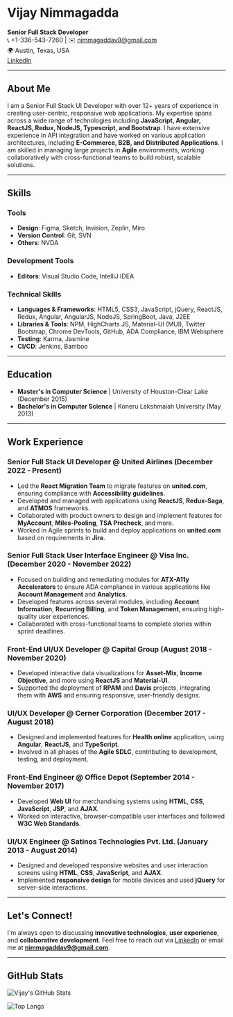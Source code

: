 # Vijay Nimmagadda
**Senior Full Stack Developer**  
📞 +1-336-543-7260 | ✉️ nimmagaddav9@gmail.com  
🌍 Austin, Texas, USA  
[LinkedIn](https://linkedin.com/in/nimmagaddav9)

---

## About Me
I am a Senior Full Stack UI Developer with over 12+ years of experience in creating user-centric, responsive web applications. My expertise spans across a wide range of technologies including **JavaScript, Angular, ReactJS, Redux, NodeJS, Typescript, and Bootstrap**. I have extensive experience in API integration and have worked on various application architectures, including **E-Commerce, B2B, and Distributed Applications**. I am skilled in managing large projects in **Agile** environments, working collaboratively with cross-functional teams to build robust, scalable solutions.

---

## Skills

### Tools
- **Design**: Figma, Sketch, Invision, Zeplin, Miro
- **Version Control**: Git, SVN
- **Others**: NVDA

### Development Tools
- **Editors**: Visual Studio Code, IntelliJ IDEA

### Technical Skills
- **Languages & Frameworks**: HTML5, CSS3, JavaScript, jQuery, ReactJS, Redux, Angular, AngularJS, NodeJS, SpringBoot, Java, J2EE
- **Libraries & Tools**: NPM, HighCharts JS, Material-UI (MUI), Twitter Bootstrap, Chrome DevTools, GitHub, ADA Compliance, IBM Websphere
- **Testing**: Karma, Jasmine
- **CI/CD**: Jenkins, Bamboo

---

## Education
- **Master's in Computer Science** | University of Houston-Clear Lake (December 2015)
- **Bachelor's in Computer Science** | Koneru Lakshmaiah University (May 2013)

---

## Work Experience

### Senior Full Stack UI Developer @ United Airlines (December 2022 - Present)
- Led the **React Migration Team** to migrate features on **united.com**, ensuring compliance with **Accessibility guidelines**.
- Developed and managed web applications using **ReactJS**, **Redux-Saga**, and **ATMOS** frameworks.
- Collaborated with product owners to design and implement features for **MyAccount**, **Miles-Pooling**, **TSA Precheck**, and more.
- Worked in Agile sprints to build and deploy applications on **united.com** based on requirements in **Jira**.

### Senior Full Stack User Interface Engineer @ Visa Inc. (December 2020 - November 2022)
- Focused on building and remediating modules for **ATX-A11y Accelerators** to ensure ADA compliance in various applications like **Account Management** and **Analytics**.
- Developed features across several modules, including **Account Information**, **Recurring Billing**, and **Token Management**, ensuring high-quality user experiences.
- Collaborated with cross-functional teams to complete stories within sprint deadlines.

### Front-End UI/UX Developer @ Capital Group (August 2018 - November 2020)
- Developed interactive data visualizations for **Asset-Mix**, **Income Objective**, and more using **ReactJS** and **Material-UI**.
- Supported the deployment of **RPAM** and **Davis** projects, integrating them with **AWS** and ensuring responsive, user-friendly designs.

### UI/UX Developer @ Cerner Corporation (December 2017 - August 2018)
- Designed and implemented features for **Health online** application, using **Angular**, **ReactJS**, and **TypeScript**.
- Involved in all phases of the **Agile SDLC**, contributing to development, testing, and deployment.

### Front-End Engineer @ Office Depot (September 2014 - November 2017)
- Developed **Web UI** for merchandising systems using **HTML**, **CSS**, **JavaScript**, **JSP**, and **AJAX**.
- Worked on interactive, browser-compatible user interfaces and followed **W3C Web Standards**.

### UI/UX Engineer @ Satinos Technologies Pvt. Ltd. (January 2013 - August 2014)
- Designed and developed responsive websites and user interaction screens using **HTML**, **CSS**, **JavaScript**, and **AJAX**.
- Implemented **responsive design** for mobile devices and used **jQuery** for server-side interactions.

---

## Let's Connect!
I'm always open to discussing **innovative technologies**, **user experience**, and **collaborative development**. Feel free to reach out via [LinkedIn](https://linkedin.com/in/nimmagaddav9) or email me at **nimmagaddav9@gmail.com**.

---

## GitHub Stats
![Vijay's GitHub Stats](https://github-readme-stats.vercel.app/api?username=nimmagaddav9&show_icons=true&hide_title=true&count_private=true&hide=prs&theme=radical)

![Top Langs](https://github-readme-stats.vercel.app/api/top-langs/?username=nimmagaddav9&layout=compact&theme=radical)

